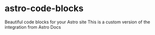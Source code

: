 # astro-code-blocks
Beautiful code blocks for your Astro site
This is a custom version of the integration from Astro Docs
